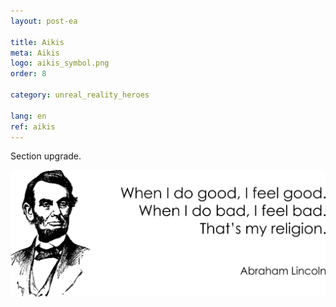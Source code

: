 ```yaml
---
layout: post-ea

title: Aikis
meta: Aikis
logo: aikis_symbol.png
order: 8

category: unreal_reality_heroes

lang: en
ref: aikis
---
```


Section upgrade.

<a data-fancybox="gallery" href="/img/programming/Lincoln.png"><img src="/img/programming/Lincoln.png" alt=""></a>

